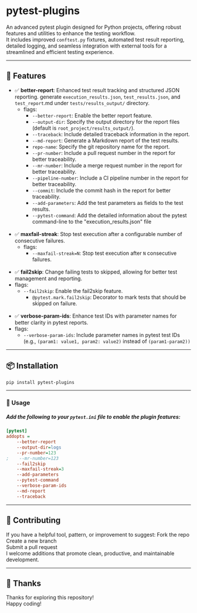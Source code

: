 # pytest-plugins
An advanced pytest plugin designed for Python projects, offering robust features and utilities to enhance the testing workflow. <br>
It includes improved `conftest.py` fixtures, automated test result reporting, detailed logging, and seamless integration with external tools for a streamlined and efficient testing experience.

---

## 🚀 Features
- ✅ **better-report**: Enhanced test result tracking and structured JSON reporting. 
generate `execution_results.json`, `test_results.json`, and `test_report`.md under `tests/results_output/` directory.
  - flags:
    - `--better-report`: Enable the better report feature.
    - `--output-dir`: Specify the output directory for the report files (default is `root_project/results_output/`).
    - `--traceback`: Include detailed traceback information in the report.
    - `--md-report`: Generate a Markdown report of the test results.
    - `repo-name`: Specify the git repository name for the report.
    - `--pr-number`: Include a pull request number in the report for better traceability.
    - `--mr-number`: Include a merge request number in the report for better traceability.
    - `--pipeline-number`: Include a CI pipeline number in the report for better traceability.
    - `--commit`: Include the commit hash in the report for better traceability.
    - `--add-parameters`: Add the test parameters as fields to the test results.
    - `--pytest-command`: Add the detailed information about the pytest command-line to the "execution_results.json" file
<br> <br>
- ✅ **maxfail-streak**: Stop test execution after a configurable number of consecutive failures.
    - flags:
      - `--maxfail-streak=N`: Stop test execution after `N` consecutive failures.
<br> <br>
- ✅ **fail2skip**: Change failing tests to skipped, allowing for better test management and reporting.
- flags:
  - `--fail2skip`: Enable the fail2skip feature.
    - `@pytest.mark.fail2skip`: Decorator to mark tests that should be skipped on failure.
<br> <br>
- ✅ **verbose-param-ids**: Enhance test IDs with parameter names for better clarity in pytest reports.
- flags:
    - `--verbose-param-ids`: Include parameter names in pytest test IDs (e.g., `(param1: value1, param2: value2)` instead of `(param1-param2))`

---

## 📦 Installation
```bash
pip install pytest-plugins
```

---

### 🔧 Usage
##### Add the following to your `pytest.ini` file to enable the plugin features:
```ini
[pytest]
addopts =
    --better-report
    --output-dir=logs
    --pr-number=123
;    --mr-number=123
    --fail2skip
    --maxfail-streak=3
    --add-parameters
    --pytest-command
    --verbose-param-ids
    --md-report
    --traceback
```

---

## 🤝 Contributing
If you have a helpful tool, pattern, or improvement to suggest:
Fork the repo <br>
Create a new branch <br>
Submit a pull request <br>
I welcome additions that promote clean, productive, and maintainable development. <br>

---

## 🙏 Thanks
Thanks for exploring this repository! <br>
Happy coding! <br>
